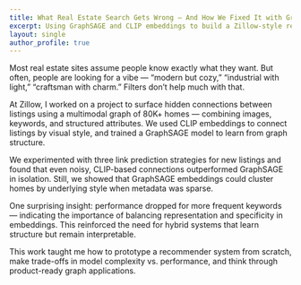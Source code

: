 ```yaml
---
title: What Real Estate Search Gets Wrong — And How We Fixed It with GraphML
excerpt: Using GraphSAGE and CLIP embeddings to build a Zillow-style recommendation engine from noisy listing data.
layout: single
author_profile: true
---
```


Most real estate sites assume people know exactly what they want. But often, people are looking for a vibe — “modern but cozy,” “industrial with light,” “craftsman with charm.” Filters don’t help much with that.

At Zillow, I worked on a project to surface hidden connections between listings using a multimodal graph of 80K+ homes — combining images, keywords, and structured attributes. We used CLIP embeddings to connect listings by visual style, and trained a GraphSAGE model to learn from graph structure.

We experimented with three link prediction strategies for new listings and found that even noisy, CLIP-based connections outperformed GraphSAGE in isolation. Still, we showed that GraphSAGE embeddings could cluster homes by underlying style when metadata was sparse.

One surprising insight: performance dropped for more frequent keywords — indicating the importance of balancing representation and specificity in embeddings. This reinforced the need for hybrid systems that learn structure but remain interpretable.

This work taught me how to prototype a recommender system from scratch, make trade-offs in model complexity vs. performance, and think through product-ready graph applications.